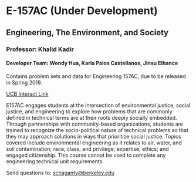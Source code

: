 # E-157AC (Under Development)

## Engineering, The Environment, and Society
### Professor: Khalid Kadir

#### Developer Team: Wendy Hua, Karla Palos Castellanos, Jinsu Elhance

Contains problem sets and data for Engineering 157AC, due to be released in Spring 2019.

[UCB Interact Link](https://tinyurl.com/e157ac)

E157AC engages students at the intersection of environmental justice, social justice, and engineering to explore how problems that are commonly defined in technical terms are at their roots deeply socially embedded. Through partnerships with community-based organizations, students are trained to recognize the socio-political nature of technical problems so that they may approach solutions in ways that prioritize social justice. Topics covered include environmental engineering as it relates to air, water, and soil contamination; race, class, and privilege; expertise; ethics; and engaged citizenship. This course cannot be used to complete any engineering technical unit requirements.

Send questions to: schaganty@berkeley.edu
